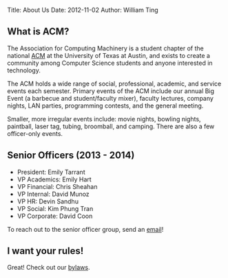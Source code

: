 Title: About Us
Date: 2012-11-02
Author: William Ting

## What is ACM?

The Association for Computing Machinery is a student chapter of the national
[ACM][acm] at the University of Texas at Austin, and exists to create a
community among Computer Science students and anyone interested in technology.

The ACM holds a wide range of social, professional, academic, and service events
each semester. Primary events of the ACM include our annual Big Event (a
barbecue and student/faculty mixer), faculty lectures, company nights, LAN
parties, programming contests, and the general meeting.

Smaller, more irregular events include: movie nights, bowling nights, paintball,
laser tag, tubing, broomball, and camping.  There are also a few officer-only
events.

## Senior Officers (2013 - 2014)

- President: Emily Tarrant
- VP Academics: Emily Hart
- VP Financial: Chris Sheahan
- VP Internal: David Munoz
- VP HR: Devin Sandhu
- VP Social: Kim Phung Tran
- VP Corporate: David Coon

To reach out to the senior officer group, send an
<a href="http://www.google.com/recaptcha/mailhide/d?k=01nSTSDdRoasei9yq9TRrF2w==&amp;c=HyzCkW9991-A87glm9uxZhIs5J2ZRCKzQHnU4JXYffc="
onclick="window.open('http://www.google.com/recaptcha/mailhide/d?k\07501nSTSDdRoasei9yq9TRrF2w\75\75\46c\75HyzCkW9991-A87glm9uxZhIs5J2ZRCKzQHnU4JXYffc\075',
'', 'toolbar=0,scrollbars=0,location=0,statusbar=0,menubar=0,resizable=0,width=500,height=300');
return false;" title="Reveal this e-mail address">email</a>!

## I want your rules!

Great! Check out our [bylaws][bylaws].

[acm]: http://www.acm.org/
[bylaws]: http://www.utacm.org/static/pdfs/bylaws.pdf
